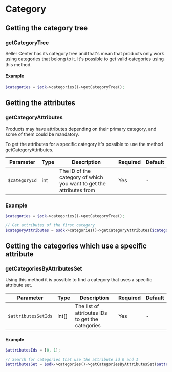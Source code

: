 # Category

## Getting the category tree

### getCategoryTree

Seller Center has its category tree and that's mean that products only work using categories that belong to it. It's possible to get valid categories using this method.

#### Example

```php
$categories = $sdk->categories()->getCategoryTree();
```
## Getting the attributes

### getCategoryAttributes

Products may have attributes depending on their primary category, and some of them could be mandatory.

To get the attributes for a specific category it's possible to use the method getCategoryAttributes.

| Parameter | Type | Description | Required | Default |
| --------- | ---- | ----------- | -------- | ------- |
| `$categoryId` | int | The ID of the category of which you want to get the attributes from | Yes | - |

### Example

```php
$categories = $sdk->categories()->getCategoryTree();

// Get attributes of the first category
$categoryAttributes = $sdk->categories()->getCategoryAttributes($categories[0]->getId());
```
## Getting the categories which use a specific attribute

### getCategoriesByAttributesSet

Using this method it is possible to find a category that uses a specific attribute set.

| Parameter | Type | Description | Required | Default |
| --------- | ---- | ----------- | -------- | ------- |
| `$attributesSetIds` | int[] | The list of attributes IDs to get the categories | Yes | - |

#### Example

```php
$attributesIds = [0, 1];

// Search for categories that use the attribute id 0 and 1
$attributesSet = $sdk->categories()->getCategoriesByAttributesSet($attributesIds);
```
